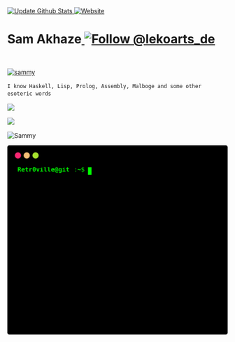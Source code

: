 <a href="https://rtrvl-portfolio.netlify.app/">
     <img src="https://github.com/yogeshwaran01/github-stats-terminal-style/actions/workflows/main.yml/badge.svg" alt="Update Github Stats" title="Terminal Style GitHub Stats">
</a>

<a href="https://rtrvl-portfolio.netlify.app/">
    <img alt="Website" src="https://img.shields.io/badge/-website-blue">
</a>



<h1>Sam Akhaze<a href="https://dev.to/retr0ville">
    <img src="https://img.shields.io/badge/dev.to-0A0A0A?style=for-the-badge&logo=devdotto&logoColor=white" alt="Follow @lekoarts_de" />
</a></h1>


<p align="center">

<a href='https://rtrvl-portfolio.netlify.app/' target='_blank'><img
      align="center"
      src="https://cdn.dribbble.com/users/1162077/screenshots/3848914/programmer.gif"
      alt=""/>

<p align="left"> <img src="https://komarev.com/ghpvc/?username=Retr0ville&label=Profile%20views&color=0e75b6&style=flat" alt="sammy" /> </p>
</a>

<p><code>I know Haskell, Lisp, Prolog, Assembly, Malboge and some other esoteric words</code></p>

<p>
  <a href="https://github.com/ryo-ma/github-profile-trophy">
    <img align="center" src="https://github-profile-trophy.vercel.app/?username=Retr0ville&theme=juicyfresh&no-frame=true">
  </a>
</p>
<p>
<img align="center" src="https://github-readme-stats.vercel.app/api/top-langs/?username=Retr0ville&theme=radical&show_icons=true&langs_count=6">
</p>

<p><img align="center" src="https://github-readme-streak-stats.herokuapp.com/?user=Retr0ville&theme=radical" alt="Sammy" /></p>
<p align="">
  <a href="https://github.com/Retr0ville">
    <img  src="./github_stats.svg">
  </a>
</p>







